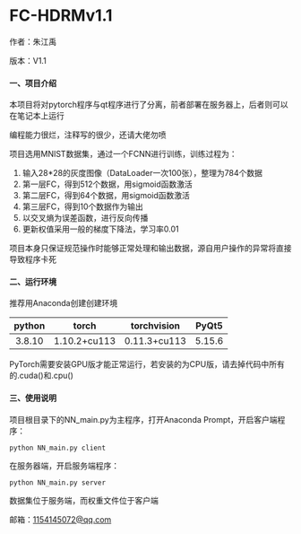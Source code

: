 # FC-HDRMv1.1

作者：朱江禹

版本：V1.1

#### 一、项目介绍

本项目将对pytorch程序与qt程序进行了分离，前者部署在服务器上，后者则可以在笔记本上运行

编程能力很烂，注释写的很少，还请大佬勿喷

项目选用MNIST数据集，通过一个FCNN进行训练，训练过程为：

1. 输入28*28的灰度图像（DataLoader一次100张），整理为784个数据
2. 第一层FC，得到512个数据，用sigmoid函数激活
3. 第二层FC，得到64个数据，用sigmoid函数激活
4. 第三层FC，得到10个数据作为输出
5. 以交叉熵为误差函数，进行反向传播
6. 更新权值采用一般的梯度下降法，学习率0.01

项目本身只保证规范操作时能够正常处理和输出数据，源自用户操作的异常将直接导致程序卡死



#### 二、运行环境

推荐用Anaconda创建创建环境

| python |    torch     | torchvision  | PyQt5  |
| :----: | :----------: | :----------: | :----: |
| 3.8.10 | 1.10.2+cu113 | 0.11.3+cu113 | 5.15.6 |

PyTorch需要安装GPU版才能正常运行，若安装的为CPU版，请去掉代码中所有的.cuda()和.cpu()



#### 三、使用说明

项目根目录下的NN_main.py为主程序，打开Anaconda Prompt，开启客户端程序：

```
python NN_main.py client
```

在服务器端，开启服务端程序：

```
python NN_main.py server
```

数据集位于服务端，而权重文件位于客户端

邮箱：1154145072@qq.com


